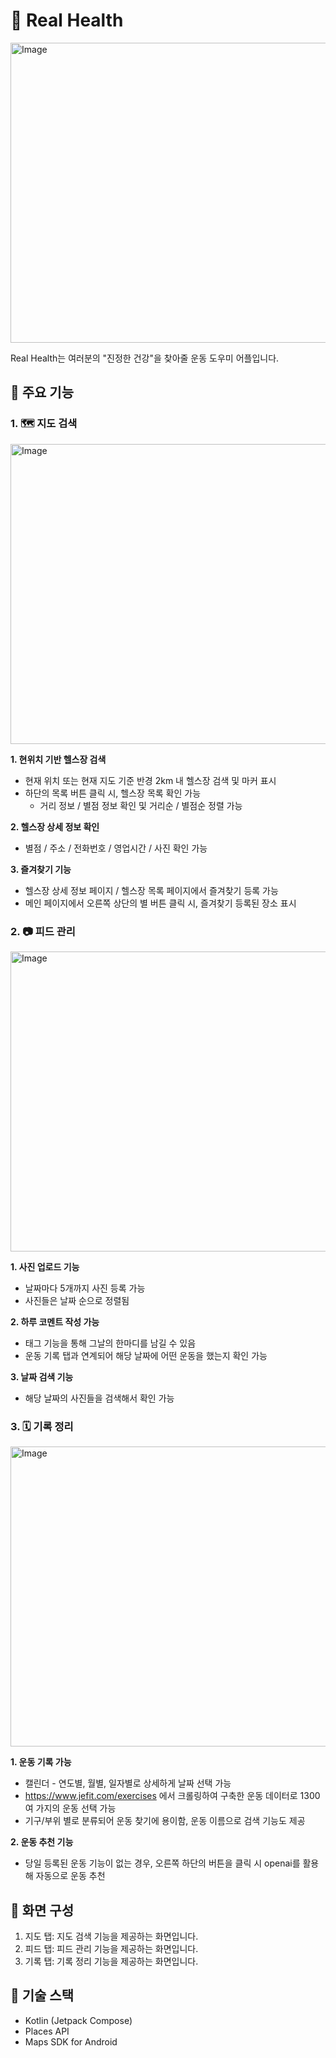 # 💪 Real Health

<img width="1881" height="480" alt="Image" src="https://github.com/user-attachments/assets/03b758c0-db58-4461-acba-4a36c74e997e" />

Real Health는 여러분의 "진정한 건강"을 찾아줄 운동 도우미 어플입니다.

## 🔩 주요 기능
### 1. 🗺️ 지도 검색
<img width="1880" height="480" alt="Image" src="https://github.com/user-attachments/assets/b551f9ed-ec94-4f0b-a5ea-ef6ca3109788" />

**1. 현위치 기반 헬스장 검색**
- 현재 위치 또는 현재 지도 기준 반경 2km 내 헬스장 검색 및 마커 표시
- 하단의 목록 버튼 클릭 시, 헬스장 목록 확인 가능
    - 거리 정보 / 별점 정보 확인 및 거리순 / 별점순 정렬 가능

**2. 헬스장 상세 정보 확인**
- 별점 / 주소 / 전화번호 / 영업시간 / 사진 확인 가능

**3. 즐겨찾기 기능**
- 헬스장 상세 정보 페이지 / 헬스장 목록 페이지에서 즐겨찾기 등록 가능
- 메인 페이지에서 오른쪽 상단의 별 버튼 클릭 시, 즐겨찾기 등록된 장소 표시


### 2. 📷 피드 관리
<img width="1880" height="480" alt="Image" src="https://github.com/user-attachments/assets/2ff72df2-71b4-4512-b2f8-6af7e4a2bae8" />

**1. 사진 업로드 기능**
- 날짜마다 5개까지 사진 등록 가능
- 사진들은 날짜 순으로 정렬됨

**2. 하루 코멘트 작성 가능**
- 태그 기능을 통해 그날의 한마디를 남길 수 있음
- 운동 기록 탭과 연계되어 해당 날짜에 어떤 운동을 했는지 확인 가능

**3. 날짜 검색 기능**
- 해당 날짜의 사진들을 검색해서 확인 가능

### 3. 🗓️ 기록 정리
<img width="1880" height="480" alt="Image" src="https://github.com/user-attachments/assets/cdb7acda-3665-4859-8134-4a3b6fc321af" />

**1. 운동 기록 가능**
- 캘린더 - 연도별, 월별, 일자별로 상세하게 날짜 선택 가능
- https://www.jefit.com/exercises 에서 크롤링하여 구축한 운동 데이터로 1300여 가지의 운동 선택 가능
- 기구/부위 별로 분류되어 운동 찾기에 용이함, 운동 이름으로 검색 기능도 제공

**2. 운동 추천 기능**
- 당일 등록된 운동 기능이 없는 경우, 오른쪽 하단의 버튼을 클릭 시 openai를 활용해 자동으로 운동 추천


## 📱 화면 구성
1. 지도 탭: 지도 검색 기능을 제공하는 화면입니다.
2. 피드 탭: 피드 관리 기능을 제공하는 화면입니다.
3. 기록 탭: 기록 정리 기능을 제공하는 화면입니다.


## 🔧 기술 스택
- Kotlin (Jetpack Compose)
- Places API
- Maps SDK for Android
